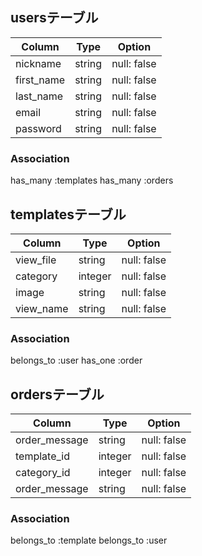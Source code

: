## usersテーブル

| Column          | Type    | Option     |
|-----------------|---------|------------|
| nickname        | string  | null: false|
| first_name      | string  | null: false|
| last_name       | string  | null: false|
| email           | string  | null: false|
| password        | string  | null: false|

### Association
has_many :templates
has_many :orders

## templatesテーブル

| Column          | Type    | Option     |
|-----------------|---------|------------|
| view_file       | string  | null: false|
| category        | integer | null: false|
| image           | string  | null: false|
| view_name       | string  | null: false|


### Association
belongs_to :user
has_one :order


## ordersテーブル

| Column          | Type    | Option     |
|-----------------|---------|------------|
| order_message   | string  | null: false|
| template_id     | integer | null: false|
| category_id     | integer | null: false|
|  order_message  | string  | null: false|

### Association
belongs_to :template
belongs_to :user

